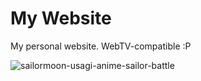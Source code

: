 # My Website
My personal website. WebTV-compatible :P


![sailormoon-usagi-anime-sailor-battle](https://github.com/Flamelord626/flamelord626.github.io/assets/161178045/b11098a2-b5a2-4c48-a310-70822024e72d)
